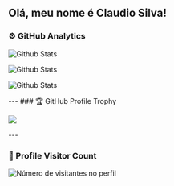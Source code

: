 ## Olá, meu nome é Claudio Silva!
 ### ⚙️ GitHub Analytics

![Github Stats](https://github-readme-stats.vercel.app/api?username=dinhosilwa&theme=dark&hide_border=false&include_all_commits=true)

![Github Stats](https://github-readme-stats.vercel.app/api/top-langs/?username=dinhosilwa&theme=dark&hide_border=false&include_all_commits=true&count_private=true&layout=compact)

  
![Github Stats](https://github-readme-streak-stats.herokuapp.com/?user=dinhosilwa&theme=dark&hide_border=false)

\--- ### 🏆 GitHub Profile Trophy

[![](https://github-profile-trophy.vercel.app/?username=dinhosilwa&column=8&theme=darkhub&no-frame=true&no-bg=true)](https://github.com/ryo-ma/github-profile-trophy "repositório de troféus")

\---

### **📍 Profile Visitor Count**

![Número de visitantes no perfil](https://profile-counter.glitch.me/dinhosilwa/count.svg)
